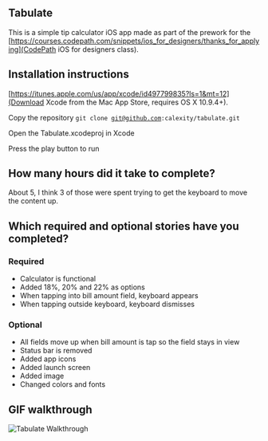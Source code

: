## Tabulate

This is a simple tip calculator iOS app made as part of the prework for the [https://courses.codepath.com/snippets/ios_for_designers/thanks_for_applying](CodePath iOS for designers class).

## Installation instructions

[https://itunes.apple.com/us/app/xcode/id497799835?ls=1&mt=12](Download Xcode from the Mac App Store, requires OS X 10.9.4+).

Copy the repository
<code>git clone git@github.com:calexity/tabulate.git
</code>

Open the Tabulate.xcodeproj in Xcode

Press the play button to run


## How many hours did it take to complete?
About 5, I think 3 of those were spent trying to get the keyboard to move the content up.

## Which required and optional stories have you completed?

### Required
- Calculator is functional
- Added 18%, 20% and 22% as options
- When tapping into bill amount field, keyboard appears
- When tapping outside keyboard, keyboard dismisses

### Optional
- All fields move up when bill amount is tap so the field stays in view
- Status bar is removed
- Added app icons
- Added launch screen
- Added image
- Changed colors and fonts


## GIF walkthrough
![Tabulate Walkthrough](
http://i.imgur.com/bJx4APM.gif?)
